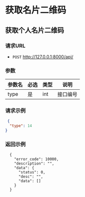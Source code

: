 # 获取名片二维码

## 获取个人名片二维码

### 请求URL

- `POST` http://127.0.0.1:8000/api/

### 参数

| 参数名  | 必选 | 类型  | 说明   |
|------|----|-----|------|
| type | 是  | int | 接口编号 |

### 请求示例

```json
 {
  "type": 14
}
```

### 返回示例

```
  {
    "error_code": 10000,
    "description": "",
    "data": {
      "status": 0,
      "desc": "",
      "data": []
    }
  }

```